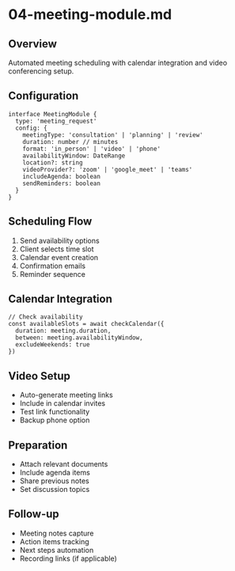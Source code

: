 # 04-meeting-module.md

## Overview

Automated meeting scheduling with calendar integration and video conferencing setup.

## Configuration

```
interface MeetingModule {
  type: 'meeting_request'
  config: {
    meetingType: 'consultation' | 'planning' | 'review'
    duration: number // minutes
    format: 'in_person' | 'video' | 'phone'
    availabilityWindow: DateRange
    location?: string
    videoProvider?: 'zoom' | 'google_meet' | 'teams'
    includeAgenda: boolean
    sendReminders: boolean
  }
}
```

## Scheduling Flow

1. Send availability options
2. Client selects time slot
3. Calendar event creation
4. Confirmation emails
5. Reminder sequence

## Calendar Integration

```
// Check availability
const availableSlots = await checkCalendar({
  duration: meeting.duration,
  between: meeting.availabilityWindow,
  excludeWeekends: true
})
```

## Video Setup

- Auto-generate meeting links
- Include in calendar invites
- Test link functionality
- Backup phone option

## Preparation

- Attach relevant documents
- Include agenda items
- Share previous notes
- Set discussion topics

## Follow-up

- Meeting notes capture
- Action items tracking
- Next steps automation
- Recording links (if applicable)